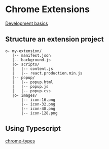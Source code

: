 # Chrome Extensions
[Development basics](https://developer.chrome.com/docs/extensions/mv3/getstarted/development-basics/)

## Structure an extension project
```
o- my-extension/
   |-- manifest.json
   |-- background.js
   |o- scripts/
   |   |-- content.js
   |   |-- react.production.min.js
   |-- popup/
   |   |-- popup.html
   |   |-- popup.js
   |   |-- popup.css
   |o- images/
       |-- icon-16.png
       |-- icon-32.png
       |-- icon-48.png
       |-- icon-128.png
```

## Using Typescript
[chrome-types](https://github.com/GoogleChrome/chrome-types)
